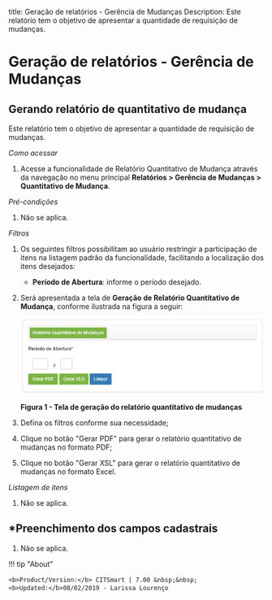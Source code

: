 title:  Geração de relatórios - Gerência de Mudanças
Description: Este relatório tem o objetivo de apresentar a quantidade de requisição de mudanças. 
# Geração de relatórios - Gerência de Mudanças

Gerando relatório de quantitativo de mudança
-----------------------------------------------

Este relatório tem o objetivo de apresentar a quantidade de requisição de mudanças.

*Como acessar*

1. Acesse a funcionalidade de Relatório Quantitativo de Mudança através da navegação no menu principal 
**Relatórios > Gerência de Mudanças > Quantitativo de Mudança**.

*Pré-condições*

1. Não se aplica.

*Filtros*

1. Os seguintes filtros possibilitam ao usuário restringir a participação de itens na listagem padrão da funcionalidade, 
facilitando a localização dos itens desejados:

    - **Período de Abertura**: informe o período desejado.
    
2. Será apresentada a tela de **Geração de Relatório Quantitativo de Mudança**, conforme ilustrada na figura a seguir:

    ![Mudanças](images/rel-mud.img1.jpg)
    
    **Figura 1 - Tela de geração do relatório quantitativo de mudanças**
    
3. Defina os filtros conforme sua necessidade;

4. Clique no botão "Gerar PDF" para gerar o relatório quantitativo de mudanças no formato PDF;

5. Clique no botão "Gerar XSL" para gerar o relatório quantitativo de mudanças no formato Excel.

*Listagem de itens*

1. Não se aplica.

*Preenchimento dos campos cadastrais
--------------------------------------

1. Não se aplica.

!!! tip "About"

    <b>Product/Version:</b> CITSmart | 7.00 &nbsp;&nbsp;
    <b>Updated:</b>08/02/2019 - Larissa Lourenço
